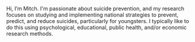 Hi, I’m Mitch. I'm passionate about suicide prevention, and my research focuses on studying and implementing national strategies to prevent, predict, and reduce suicides, particularly for youngsters. I typically like to do this using psychological, educational, public health, and/or economic research methods.
